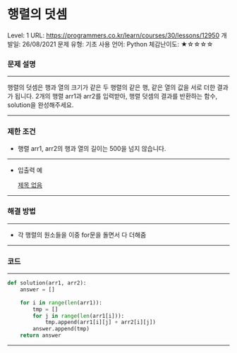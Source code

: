 # 행렬의 덧셈

Level: 1
URL: https://programmers.co.kr/learn/courses/30/lessons/12950
개발일: 26/08/2021
문제 유형: 기초
사용 언어: Python
체감난이도: ★☆☆☆☆

### 문제 설명

---

행렬의 덧셈은 행과 열의 크기가 같은 두 행렬의 같은 행, 같은 열의 값을 서로 더한 결과가 됩니다. 2개의 행렬 arr1과 arr2를 입력받아, 행렬 덧셈의 결과를 반환하는 함수, solution을 완성해주세요.

---

### 제한 조건

- 행렬 arr1, arr2의 행과 열의 길이는 500을 넘지 않습니다.

---

- 입출력 예

    [제목 없음](%E1%84%92%E1%85%A2%E1%86%BC%E1%84%85%E1%85%A7%E1%86%AF%E1%84%8B%E1%85%B4%20%E1%84%83%E1%85%A5%E1%86%BA%E1%84%89%E1%85%A6%E1%86%B7%20b00daf8b222841879bf3570e712ce633/%E1%84%8C%E1%85%A6%E1%84%86%E1%85%A9%E1%86%A8%20%E1%84%8B%E1%85%A5%E1%86%B9%E1%84%82%E1%85%B3%E1%86%AB%20%E1%84%83%E1%85%A6%E1%84%8B%E1%85%B5%E1%84%90%E1%85%A5%E1%84%87%E1%85%A6%E1%84%8B%E1%85%B5%E1%84%89%E1%85%B3%206604567cf7b641f7ad38fac131a86dd0.csv)

---

### 해결 방법

---

- 각 행렬의 원소들을 이중 for문을 돌면서 다 더해줌

---

### 코드

---

```python
def solution(arr1, arr2):
    answer = []
    
    for i in range(len(arr1)):
        tmp = []
        for j in range(len(arr1[i])):
            tmp.append(arr1[i][j] + arr2[i][j]) 
        answer.append(tmp)
    return answer
```

---